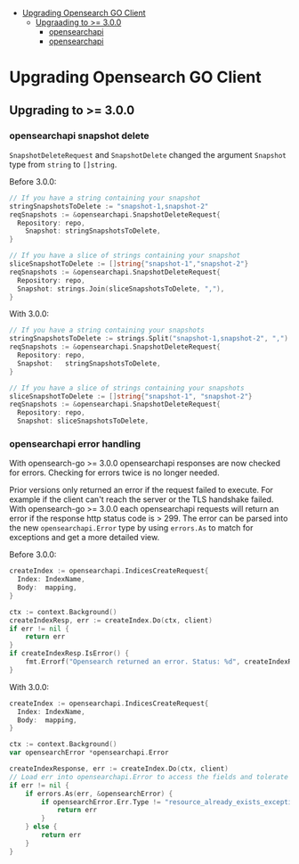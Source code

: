 - [Upgrading Opensearch GO Client](#upgrading-opensearch-go-client)
    - [Upgraading to >= 3.0.0](#upgrading-to->=-3.0.0)
        - [opensearchapi](#opensearchapi-snapshot-delete)
        - [opensearchapi](#opensearchapi-error-handling)

# Upgrading Opensearch GO Client

## Upgrading to >= 3.0.0

### opensearchapi snapshot delete

`SnapshotDeleteRequest` and `SnapshotDelete` changed the argument `Snapshot` type from `string` to `[]string`.

Before 3.0.0:

```go
// If you have a string containing your snapshot
stringSnapshotsToDelete := "snapshot-1,snapshot-2"
reqSnapshots := &opensearchapi.SnapshotDeleteRequest{
  Repository: repo,
	Snapshot: stringSnapshotsToDelete,
}

// If you have a slice of strings containing your snapshot
sliceSnapshotToDelete := []string{"snapshot-1","snapshot-2"}
reqSnapshots := &opensearchapi.SnapshotDeleteRequest{
  Repository: repo,
  Snapshot: strings.Join(sliceSnapshotsToDelete, ","),
}
```

With 3.0.0:

```go
// If you have a string containing your snapshots
stringSnapshotsToDelete := strings.Split("snapshot-1,snapshot-2", ",")
reqSnapshots := &opensearchapi.SnapshotDeleteRequest{
  Repository: repo,
  Snapshot:   stringSnapshotsToDelete,
}

// If you have a slice of strings containing your snapshots
sliceSnapshotToDelete := []string{"snapshot-1", "snapshot-2"}
reqSnapshots := &opensearchapi.SnapshotDeleteRequest{
  Repository: repo,
  Snapshot: sliceSnapshotsToDelete,
```

### opensearchapi error handling

With opensearch-go >= 3.0.0 opensearchapi responses are now checked for errors. Checking for errors twice is no longer needed.

Prior versions only returned an error if the request failed to execute. For example if the client can't reach the server or the TLS handshake failed. 
With opensearch-go >= 3.0.0 each opensearchapi requests will return an error if the response http status code is > 299.
The error can be parsed into the new `opensearchapi.Error` type by using `errors.As` to match for exceptions and get a more detailed view. 

Before 3.0.0:
```go
createIndex := opensearchapi.IndicesCreateRequest{
  Index: IndexName,
  Body:  mapping,
}

ctx := context.Background()
createIndexResp, err := createIndex.Do(ctx, client)
if err != nil {
    return err
}
if createIndexResp.IsError() {
    fmt.Errorf("Opensearch returned an error. Status: %d", createIndexResp.StatusCode)
}
```

With 3.0.0:

```go
createIndex := opensearchapi.IndicesCreateRequest{
  Index: IndexName,
  Body:  mapping,
}

ctx := context.Background()
var opensearchError *opensearchapi.Error

createIndexResponse, err := createIndex.Do(ctx, client)
// Load err into opensearchapi.Error to access the fields and tolerate if the index already exists
if err != nil {
	if errors.As(err, &opensearchError) {
		if opensearchError.Err.Type != "resource_already_exists_exception" {
			return err
		}
	} else {
		return err
	}
}
```

